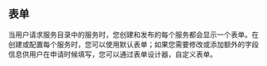 

## 表单

当用户请求服务目录中的服务时，您创建和发布的每个服务都会显示一个表单。在创建或配置每个服务时，您可以使用默认表单；如果您需要修改或添加额外的字段信息供用户在申请时候填写，您可以通过表单设计器，自定义表单。

